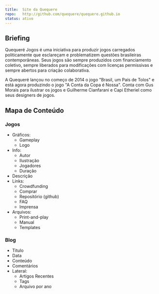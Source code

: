 ```yaml
---
title:  Site da Quequere
repo:   http://github.com/quequere/quequere.github.io
status: ativo
---
```


## Briefing

Quequeré Jogos é uma iniciativa para produzir jogos carregados politicamente que
esclareçam e problematizem questões brasileiras contemporâneas. Seus jogos são
sempre produzidos com financiamento coletivo, sempre liberados para modificações
com licenças permissivas e sempre abertos para criação colaborativa.

A Quequeré lançou no começo de 2014 o jogo "Brasil, um País de Tolos" e está
agora produzindo o jogo "A Conta da Copa é Nossa". Conta com Gus Morais para
ilustrar os jogos e Guilherme Cianfarani e Capi Etheriel como seus designers de
jogos.

## Mapa de Conteúdo

### Jogos
- Gráficos:
  - Gameplay
  - Logo
- Info:
  - Autor
  - Ilustração
  - Jogadores
  - Duração
- Descrição
- Links:
  - Crowdfunding
  - Comprar
  - Repositório (github)
  - FAQ
  - Imprensa
- Arquivos:
  - Print-and-play
  - Manual
  - Templates

### Blog
* Título
* Data
* Conteúdo
* Comentários
* Lateral:
  * Artigos Recentes
  * Tags
  * Arquivo por ano
